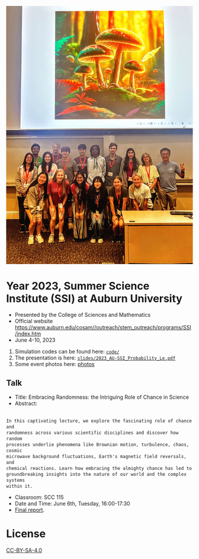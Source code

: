![Group photo](./photos/2023_AU-SSI_Probability_Group.JPG)
# Year 2023, Summer Science Institute (SSI) at Auburn University
* Presented by the College of Sciences and Mathematics
* Official website https://www.auburn.edu/cosam//outreach/stem_outreach/programs/SSI/index.htm
* June 4-10, 2023

1. Simulation codes can be found here: [`code/`](./code/)
2. The presentation is here: [`slides/2023_AU-SSI_Probability_Le.pdf`](./slides/2023_AU-SSI_Probability_Le.pdf)
3. Some event photos here: [photos](./photos/photos.md)

## Talk
* Title: Embracing Randomness: the Intriguing Role of Chance in Science
* Abstract:
```

In this captivating lecture, we explore the fascinating role of chance and
randomness across various scientific disciplines and discover how random
processes underlie phenomena like Brownian motion, turbulence, chaos, cosmic
microwave background fluctuations, Earth's magnetic field reversals, and
chemical reactions. Learn how embracing the almighty chance has led to
groundbreaking insights into the nature of our world and the complex systems
within it.

```
* Classroom: SCC 115
* Date and Time: June 6th, Tuesday, 16:00-17:30
* [Final report](./slides/2023_SSI_Program_Report_Final.pdf).
# License

[CC-BY-SA-4.0](../LICENSE)
